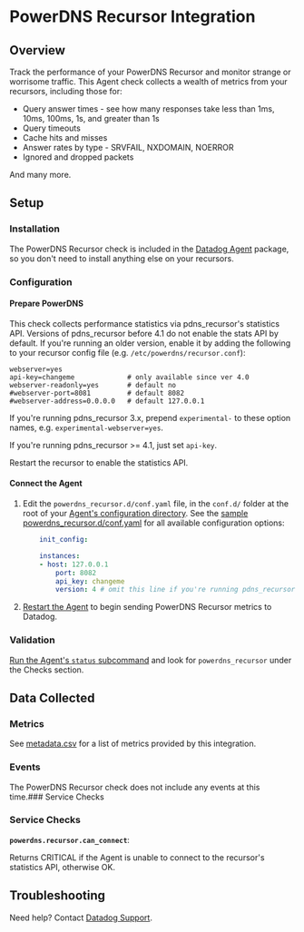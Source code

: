 # PowerDNS Recursor Integration

## Overview

Track the performance of your PowerDNS Recursor and monitor strange or worrisome traffic. This Agent check collects a wealth of metrics from your recursors, including those for:

* Query answer times - see how many responses take less than 1ms, 10ms, 100ms, 1s, and greater than 1s
* Query timeouts
* Cache hits and misses
* Answer rates by type - SRVFAIL, NXDOMAIN, NOERROR
* Ignored and dropped packets

And many more.

## Setup
### Installation

The PowerDNS Recursor check is included in the [Datadog Agent][1] package, so you don't need to install anything else on your recursors.

### Configuration
#### Prepare PowerDNS

This check collects performance statistics via pdns_recursor's statistics API. Versions of pdns_recursor before 4.1 do not enable the stats API by default. If you're running an older version, enable it by adding the following to your recursor config file (e.g. `/etc/powerdns/recursor.conf`):

   ```
   webserver=yes
   api-key=changeme             # only available since ver 4.0
   webserver-readonly=yes       # default no
   #webserver-port=8081         # default 8082
   #webserver-address=0.0.0.0   # default 127.0.0.1
   ```

If you're running pdns_recursor 3.x, prepend `experimental-` to these option names, e.g. `experimental-webserver=yes`.

If you're running pdns_recursor >= 4.1, just set `api-key`.

Restart the recursor to enable the statistics API.

#### Connect the Agent

1. Edit the `powerdns_recursor.d/conf.yaml` file, in the `conf.d/` folder at the root of your [Agent's configuration directory][7].
	See the [sample powerdns_recursor.d/conf.yaml][2] for all available configuration options:

    ```yaml
	    init_config:

	    instances:
      	- host: 127.0.0.1
	        port: 8082
	        api_key: changeme
	        version: 4 # omit this line if you're running pdns_recursor version 3.x
    ```

2. [Restart the Agent][3] to begin sending PowerDNS Recursor metrics to Datadog.

### Validation

[Run the Agent's `status` subcommand][4] and look for `powerdns_recursor` under the Checks section.

## Data Collected
### Metrics
See [metadata.csv][5] for a list of metrics provided by this integration.

### Events
The PowerDNS Recursor check does not include any events at this time.### Service Checks

### Service Checks
**`powerdns.recursor.can_connect`**:

Returns CRITICAL if the Agent is unable to connect to the recursor's statistics API, otherwise OK.

## Troubleshooting
Need help? Contact [Datadog Support][6].

[1]: https://app.datadoghq.com/account/settings#agent
[2]: https://github.com/DataDog/integrations-core/blob/master/powerdns_recursor/datadog_checks/powerdns_recursor/data/conf.yaml.example
[3]: https://docs.datadoghq.com/agent/faq/agent-commands/#start-stop-restart-the-agent
[4]: https://docs.datadoghq.com/agent/faq/agent-commands/#agent-status-and-information
[5]: https://github.com/DataDog/integrations-core/blob/master/powerdns_recursor/metadata.csv
[6]: https://docs.datadoghq.com/help/
[7]: https://docs.datadoghq.com/agent/faq/agent-configuration-files/#agent-configuration-directory
